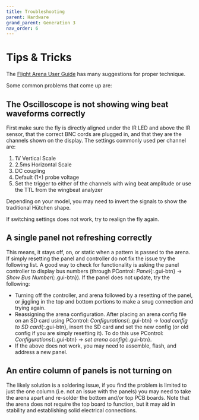 ```yaml
---
title: Troubleshooting
parent: Hardware
grand_parent: Generation 3
nav_order: 6
---
```


# Tips & Tricks

The [Flight Arena User Guide]({{site.baseurl}}/Generation%202/Arenas/docs/g2_user-guide.html) has many suggestions for proper technique.

Some common problems that come up are:

## The Oscilloscope is not showing wing beat waveforms correctly

First make sure the fly is directly aligned under the IR LED and above the IR sensor, that the correct BNC cords are plugged in, and that they are the channels shown on the display. The settings commonly used per channel are:

1. 1V Vertical Scale
1. 2.5ms Horizontal Scale
1. DC coupling
1. Default (1×) probe voltage
1. Set the trigger to either of the channels with wing beat amplitude or use the TTL from the wingbeat analyzer

Depending on your model, you may need to invert the signals to show the traditional Hütchen shape.

If switching settings does not work, try to realign the fly again.

## A single panel not refreshing correctly

This means, it stays off, on, or static when a pattern is passed to the arena. If simply resetting the panel and controller do not fix the issue try the following list. A good way to check for functionality is asking the panel controller to display bus numbers (through PControl: *Panel*{:.gui-btn} → *Show Bus Number*{:.gui-btn}). If the panel does not update, try the following:

- Turning off the controller, and arena followed by a resetting of the panel, or jiggling in the top and bottom portions to make a snug connection and trying again.
- Reassigning the arena configuration. After placing an arena config file on an SD card using PControl: *Configurations*{:.gui-btn} → *load config to SD card*{:.gui-btn}, insert the SD card and set the new config (or old config if you are simply resetting it). To do this use PControl: *Configurations*{:.gui-btn} → *set arena config*{:.gui-btn}.
- If the above does not work, you may need to assemble, flash, and address a new panel.

## An entire column of panels is not turning on

The likely solution is a soldering issue, if you find the problem is limited to just the one column (i.e. not an issue with the panels) you may need to take the arena apart and re-solder the bottom and/or top PCB boards. Note that the arena does not require the top board to function, but it may aid in stability and establishing solid electrical connections.
